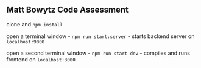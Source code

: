 ## Matt Bowytz Code Assessment

clone and `npm install`

open a terminal window -
`npm run start:server` - starts backend server on `localhost:9000`

open a second terminal window -
`npm run start dev` - compiles and runs frontend on `localhost:3000`
